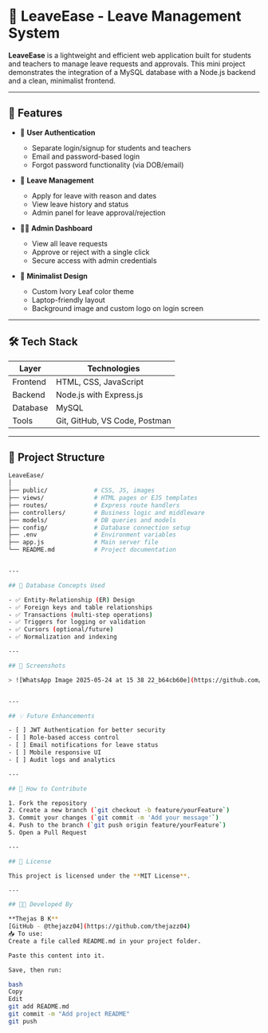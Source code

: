 # 🌿 LeaveEase - Leave Management System

**LeaveEase** is a lightweight and efficient web application built for students and teachers to manage leave requests and approvals. This mini project demonstrates the integration of a MySQL database with a Node.js backend and a clean, minimalist frontend.

---

## 🚀 Features

- 👤 **User Authentication**
  - Separate login/signup for students and teachers
  - Email and password-based login
  - Forgot password functionality (via DOB/email)
  
- 🧾 **Leave Management**
  - Apply for leave with reason and dates
  - View leave history and status
  - Admin panel for leave approval/rejection

- 🧑‍🏫 **Admin Dashboard**
  - View all leave requests
  - Approve or reject with a single click
  - Secure access with admin credentials

- 🎨 **Minimalist Design**
  - Custom Ivory Leaf color theme
  - Laptop-friendly layout
  - Background image and custom logo on login screen

---

## 🛠️ Tech Stack

| Layer     | Technologies                        |
|-----------|-------------------------------------|
| Frontend  | HTML, CSS, JavaScript               |
| Backend   | Node.js with Express.js             |
| Database  | MySQL                               |
| Tools     | Git, GitHub, VS Code, Postman       |

---

## 📂 Project Structure

```bash
LeaveEase/
│
├── public/             # CSS, JS, images
├── views/              # HTML pages or EJS templates
├── routes/             # Express route handlers
├── controllers/        # Business logic and middleware
├── models/             # DB queries and models
├── config/             # Database connection setup
├── .env                # Environment variables
├── app.js              # Main server file
└── README.md           # Project documentation


---

## 🧠 Database Concepts Used

- ✅ Entity-Relationship (ER) Design
- ✅ Foreign keys and table relationships
- ✅ Transactions (multi-step operations)
- ✅ Triggers for logging or validation
- ✅ Cursors (optional/future)
- ✅ Normalization and indexing

---

## 📸 Screenshots

> ![WhatsApp Image 2025-05-24 at 15 38 22_b64cb60e](https://github.com/user-attachments/assets/6f6815be-7706-41f5-91a3-4a27bf90a4f1)


---

## 💡 Future Enhancements

- [ ] JWT Authentication for better security
- [ ] Role-based access control
- [ ] Email notifications for leave status
- [ ] Mobile responsive UI
- [ ] Audit logs and analytics

---

## 🤝 How to Contribute

1. Fork the repository
2. Create a new branch (`git checkout -b feature/yourFeature`)
3. Commit your changes (`git commit -m 'Add your message'`)
4. Push to the branch (`git push origin feature/yourFeature`)
5. Open a Pull Request

---

## 📄 License

This project is licensed under the **MIT License**.

---

## 👨‍💻 Developed By

**Thejas B K**  
[GitHub - @thejazz04](https://github.com/thejazz04)
📥 To use:
Create a file called README.md in your project folder.

Paste this content into it.

Save, then run:

bash
Copy
Edit
git add README.md
git commit -m "Add project README"
git push
